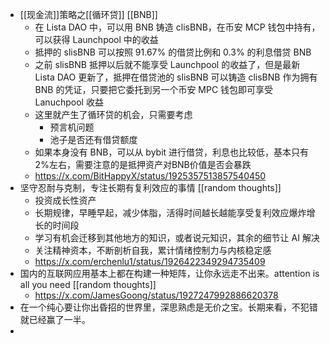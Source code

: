 - [[现金流]]策略之[[循环贷]] [[BNB]]
	- 在 Lista DAO 中，可以用 BNB 铸造 clisBNB，在币安 MCP 钱包中持有，可以获得 Launchpool 中的收益
	- 抵押的 slisBNB 可以按照 91.67% 的借贷比例和 0.3% 的利息借贷 BNB
	- 之前 slisBNB 抵押以后就不能享受 Launchpool 的收益了，但是最新 Lista DAO 更新了，抵押在借贷池的 slisBNB 可以铸造 clisBNB 作为拥有 BNB 的凭证，只要把它委托到另一个币安 MPC 钱包即可享受 Lanuchpool 收益
	- 这里就产生了循环贷的机会，只需要考虑
		- 预言机问题
		- 池子是否还有借贷额度
	- 如果本身没有 BNB，可以从 bybit 进行借贷，利息也比较低，基本只有2%左右，需要注意的是抵押资产对BNB价值是否会暴跌
	- https://x.com/BitHappyX/status/1925357513857540450
- 坚守忍耐与克制，专注长期有复利效应的事情 [[random thoughts]]
	- 投资成长性资产
	- 长期规律，早睡早起，减少体脂，活得时间越长越能享受复利效应爆炸增长的时间段
	- 学习有机会迁移到其他地方的知识，或者说元知识，其余的细节让 AI 解决
	- 关注精神资本，不断剖析自我，累计情绪控制力与内核稳定感
	- https://x.com/erchenlu1/status/1926422349294735409
- 国内的互联网应用基本上都在构建一种矩阵，让你永远走不出来。attention is all you need [[random thoughts]]
	- https://x.com/JamesGoong/status/1927247992886620378
- 在一个纯心要让你出昏招的世界里，深思熟虑是无价之宝。长期来看，不犯错就已经赢了一半。
- [](https://x.com/raycat2021/status/1927266707900379165/photo/1)